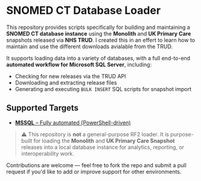 # SNOMED CT Database Loader

This repository provides scripts specifically for building and maintaining a **SNOMED CT database instance** using the **Monolith** and **UK Primary Care** snapshots released via **NHS TRUD**.  I created this in an effert to learn how to maintain and use the different downloads avialable from the TRUD.

It supports loading data into a variety of databases, with a full end-to-end **automated workflow for Microsoft SQL Server**, including:

- Checking for new releases via the TRUD API
- Downloading and extracting release files
- Generating and executing `BULK INSERT` SQL scripts for snapshot import

## Supported Targets
- [**MSSQL** – Fully automated (PowerShell-driven)](https://github.com/KhanInformatics/snomed-database-loader/tree/master/MSSQL)



> ⚠️ This repository is **not** a general-purpose RF2 loader. It is purpose-built for loading the **Monolith** and **UK Primary Care Snapshot** releases into a local database instance for analytics, reporting, or interoperability work.

Contributions are welcome — feel free to fork the repo and submit a pull request if you'd like to add or improve support for other environments.

